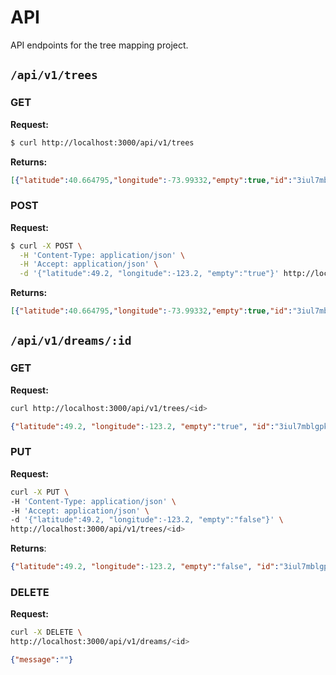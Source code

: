 # API

API endpoints for the tree mapping project.

## `/api/v1/trees`

### GET

**Request:**

```sh
$ curl http://localhost:3000/api/v1/trees
```

**Returns:**

```JSON
[{"latitude":40.664795,"longitude":-73.99332,"empty":true,"id":"3iul7mblgpk70vvhzy"}]
```

### POST

**Request:**

```sh
$ curl -X POST \
  -H 'Content-Type: application/json' \
  -H 'Accept: application/json' \
  -d '{"latitude":49.2, "longitude":-123.2, "empty":"true"}' http://localhost:3000/api/v1/trees
```


**Returns:**

```JSON
[{"latitude":40.664795,"longitude":-73.99332,"empty":true,"id":"3iul7mblgpk70vvhzy"}, {"latitude":49.2, "longitude":-123.2, "empty":"true", "id":"3iul7mblgpk70vvhzq"}]
```

## `/api/v1/dreams/:id`

### GET

**Request:**

```sh
curl http://localhost:3000/api/v1/trees/<id>
```

```JSON
{"latitude":49.2, "longitude":-123.2, "empty":"true", "id":"3iul7mblgpk70vvhzq"}
```

### PUT

**Request:**

```sh
curl -X PUT \
-H 'Content-Type: application/json' \
-H 'Accept: application/json' \
-d '{"latitude":49.2, "longitude":-123.2, "empty":"false"}' \
http://localhost:3000/api/v1/trees/<id>
```

**Returns**:

```JSON
{"latitude":49.2, "longitude":-123.2, "empty":"false", "id":"3iul7mblgpk70vvhzq"}
```

### DELETE

**Request:**

```sh
curl -X DELETE \
http://localhost:3000/api/v1/dreams/<id>
```

```JSON
{"message":""}
```